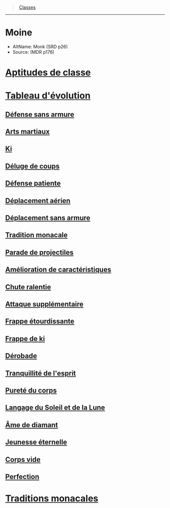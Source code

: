 ﻿---
!ClassItem
Name: Moine
AltName: Monk (SRD p26)
Source: (MDR p176)
Id: monk_hd.md#moine
RootId: monk_hd.md
ParentLink: classes_hd.md
ParentName: Classes
NameLevel: 1
Attributes: {}
---
>  [Classes](hd_classes.md)

---


# Moine

- AltName: Monk (SRD p26)
- Source: (MDR p176)



# [Aptitudes de classe](hd_monk_aptitudes_de_classe.md)



# [Tableau d'évolution](hd_monk_tableau_devolution.md)



## [Défense sans armure](hd_monk_defense_sans_armure.md)



## [Arts martiaux](hd_monk_arts_martiaux.md)



## [Ki](hd_monk_ki.md)



## [Déluge de coups](hd_monk_deluge_de_coups.md)



## [Défense patiente](hd_monk_defense_patiente.md)



## [Déplacement aérien](hd_monk_deplacement_aerien.md)



## [Déplacement sans armure](hd_monk_deplacement_sans_armure.md)



## [Tradition monacale](hd_monk_tradition_monacale.md)



## [Parade de projectiles](hd_monk_parade_de_projectiles.md)



## [Amélioration de caractéristiques](hd_monk_amelioration_de_caracteristiques.md)



## [Chute ralentie](hd_monk_chute_ralentie.md)



## [Attaque supplémentaire](hd_monk_attaque_supplementaire.md)



## [Frappe étourdissante](hd_monk_frappe_etourdissante.md)



## [Frappe de ki](hd_monk_frappe_de_ki.md)



## [Dérobade](hd_monk_derobade.md)



## [Tranquillité de l'esprit](hd_monk_tranquillite_de_lesprit.md)



## [Pureté du corps](hd_monk_purete_du_corps.md)



## [Langage du Soleil et de la Lune](hd_monk_langage_du_soleil_et_de_la_lune.md)



## [Âme de diamant](hd_monk_ame_de_diamant.md)



## [Jeunesse éternelle](hd_monk_jeunesse_eternelle.md)



## [Corps vide](hd_monk_corps_vide.md)



## [Perfection](hd_monk_perfection.md)



# [Traditions monacales](hd_monk_traditions_monacales.md)

